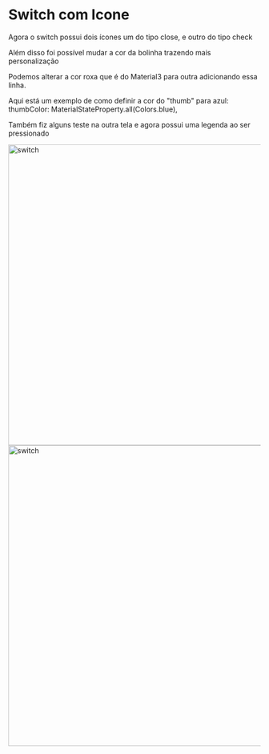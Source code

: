 <h1> Switch com Icone</h1>
<p> Agora o switch possui dois ícones um do tipo close, e outro do tipo check </p>
<p> Além disso foi possível mudar a cor da bolinha trazendo mais personalização</p>
<p> Podemos alterar a cor roxa que é do Material3 para outra adicionando essa linha.</p>
<p> Aqui está um exemplo de como definir a cor do "thumb" para azul: thumbColor: MaterialStateProperty.all(Colors.blue),</p>
<p> Também fiz alguns teste na outra tela e agora possui uma legenda ao ser pressionado</p>
<img src="https://github.com/wellingtonzeroone/flutter_botao_switch/assets/165533130/c9914aba-d96c-4de2-ab3d-5a0770c12f49" alt="switch" style="height:600px;">
<img src="https://github.com/wellingtonzeroone/flutter_botao_switch/assets/165533130/f165495c-3991-40df-a995-25d8b8f9d8b4" alt="switch" style="height:600px;">

